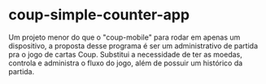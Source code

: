 # coup-simple-counter-app
Um projeto menor do que o "coup-mobile" para rodar em apenas um dispositivo, a proposta desse programa é ser um administrativo de partida pra o jogo de cartas Coup. Substitui a necessidade de ter as moedas, controla e administra o fluxo do jogo, além de possuir um histórico da partida.
